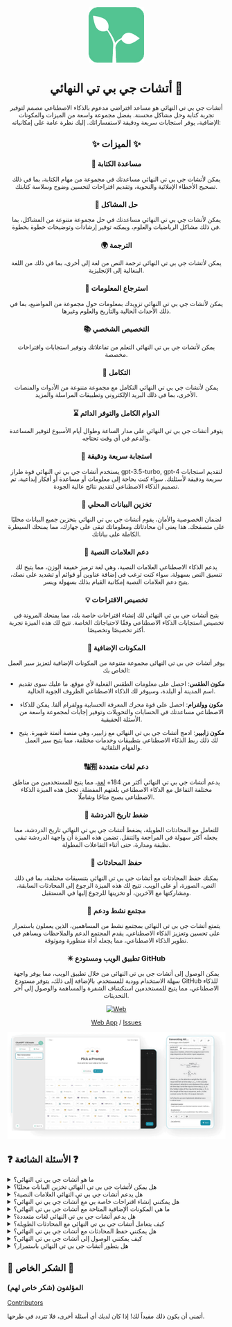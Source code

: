 <div align="center">
<img src="./../../docs/images/icon.png" alt="أيقونة The Ultimate ChatGPT" />

<h1 align="center">أتشات جي بي تي النهائي 🌟</h1>

أتشات جي بي تي النهائي هو مساعد افتراضي مدعوم بالذكاء الاصطناعي مصمم لتوفير تجربة كتابة وحل مشاكل محسنة. بفضل مجموعة واسعة من الميزات والمكونات الإضافية، يوفر استجابات سريعة ودقيقة لاستفساراتك. إليك نظرة عامة على إمكانياته:

## ✨ الميزات ✨

### 📝 مساعدة الكتابة
يمكن لأتشات جي بي تي النهائي مساعدتك في مجموعة من مهام الكتابة، بما في ذلك تصحيح الأخطاء الإملائية والنحوية، وتقديم اقتراحات لتحسين وضوح وسلاسة كتابتك.

### 💭 حل المشاكل
يمكن لأتشات جي بي تي النهائي مساعدتك في حل مجموعة متنوعة من المشاكل، بما في ذلك مشاكل الرياضيات والعلوم، ويمكنه توفير إرشادات وتوضيحات خطوة بخطوة.

### 🌍 الترجمة
يمكن لأتشات جي بي تي النهائي ترجمة النص من لغة إلى أخرى، بما في ذلك من اللغة البنغالية إلى الإنجليزية.

### 📑 استرجاع المعلومات
يمكن لأتشات جي بي تي النهائي تزويدك بمعلومات حول مجموعة من المواضيع، بما في ذلك الأحداث الحالية والتاريخ والعلوم وغيرها.

### 📚 التخصيص الشخصي
يمكن لأتشات جي بي تي النهائي التعلم من تفاعلاتك وتوفير استجابات واقتراحات مخصصة.

### 📎 التكامل
يمكن لأتشات جي بي تي النهائي التكامل مع مجموعة متنوعة من الأدوات والمنصات الأخرى، بما في ذلك البريد الإلكتروني وتطبيقات المراسلة والمزيد.

### ⌛ الدوام الكامل والتوفر الدائم
يتوفر أتشات جي بي تي النهائي على مدار الساعة وطوال أيام الأسبوع لتوفير المساعدة والدعم في أي وقت تحتاجه.

### 🚀 استجابة سريعة ودقيقة
يستخدم أتشات جي بي تي النهائي قوة طراز gpt-3.5-turbo, gpt-4 لتقديم استجابات سريعة ودقيقة لأسئلتك. سواء كنت بحاجة إلى معلومات أو مساعدة أو أفكار إبداعية، تم تصميم الذكاء الاصطناعي لتقديم نتائج عالية الجودة.

### 💾 تخزين البيانات المحلي
لضمان الخصوصية والأمان، يقوم أتشات جي بي تي النهائي بتخزين جميع البيانات محليًا على متصفحك. هذا يعني أن محادثاتك ومعلوماتك تبقى على جهازك، مما يمنحك السيطرة الكاملة على بياناتك.

### 🔢 دعم العلامات النصية
يدعم الذكاء الاصطناعي العلامات النصية، وهي لغة ترميز خفيفة الوزن، مما يتيح لك تنسيق النص بسهولة. سواء كنت ترغب في إضافة عناوين أو قوائم أو تشديد على نصك، يتيح دعم العلامات النصية إمكانية القيام بذلك بسهولة ويسر.

### 💡 تخصيص الاقتراحات
يتيح أتشات جي بي تي النهائي لك إنشاء اقتراحات خاصة بك، مما يمنحك المرونة في تخصيص استجابات الذكاء الاصطناعي وفقًا لاحتياجاتك الخاصة. تتيح لك هذه الميزة تجربة أكثر تخصيصًا وتخصيصًا.

### 🔆 المكونات الإضافية
يوفر أتشات جي بي تي النهائي مجموعة متنوعة من المكونات الإضافية لتعزيز سير العمل الخاص بك:

- **مكون الطقس**: احصل على معلومات الطقس الفعلية لأي موقع. ما عليك سوى تقديم اسم المدينة أو البلدة، وسيوفر لك الذكاء الاصطناعي الظروف الجوية الحالية.

- **مكون وولفرام**: احصل على قوة محرك المعرفة الحسابية وولفرام ألفا. يمكن للذكاء الاصطناعي مساعدتك في الحسابات والتحويلات وتوفير إجابات لمجموعة واسعة من الأسئلة الحقيقية.

- **مكون زابيير**: ادمج أتشات جي بي تي النهائي مع زابيير، وهي منصة أتمتة شهيرة. يتيح لك ذلك ربط الذكاء الاصطناعي بتطبيقات وخدمات مختلفة، مما يتيح سير العمل والمهام التلقائية.

### 🔠🈶 دعم لغات متعددة
يدعم أتشات جي بي تي النهائي أكثر من 184+ [لغة](./SUPPORTED_LANGUAGES.md)، مما يتيح للمستخدمين من مناطق مختلفة التفاعل مع الذكاء الاصطناعي بلغتهم المفضلة. تجعل هذه الميزة الذكاء الاصطناعي يصبح متاحًا وشاملًا.

### 💬 ضغط تاريخ الدردشة
للتعامل مع المحادثات الطويلة، يضغط أتشات جي بي تي النهائي تاريخ الدردشة، مما يجعله أكثر سهولة في المراجعة والتنقل. تضمن هذه الميزة أن واجهة الدردشة تبقى نظيفة ومدارة، حتى أثناء التفاعلات المطولة.

### 📂 حفظ المحادثات
يمكنك حفظ المحادثات مع أتشات جي بي تي النهائي بتنسيقات مختلفة، بما في ذلك النص، الصورة، أو على الويب. تتيح لك هذه الميزة الرجوع إلى المحادثات السابقة، ومشاركتها مع الآخرين، أو تخزينها للرجوع إليها في المستقبل.

### 🔑 مجتمع نشط ودعم
يتمتع أتشات جي بي تي النهائي بمجتمع نشط من المساهمين، الذين يعملون باستمرار على تحسين وتعزيز الذكاء الاصطناعي. يقدم المجتمع الدعم والملاحظات ويساهم في تطوير الذكاء الاصطناعي، مما يجعله أداة متطورة وموثوقة.

### ✳ تطبيق الويب ومستودع GitHub
يمكن الوصول إلى أتشات جي بي تي النهائي من خلال تطبيق الويب، مما يوفر واجهة سهلة الاستخدام وودية للمستخدم. بالإضافة إلى ذلك، يتوفر مستودع GitHub للذكاء الاصطناعي، مما يتيح للمستخدمين استكشاف الشفرة والمساهمة والوصول إلى آخر التحديثات.

[![Web][Web-image]][web-url]

[Web App](https://chatgpt.kiask.xyz/) / [Issues](https://github.com/ki-ask/The-Ultimate-ChatGPT/issues)

[web-url]: https://chatgpt.kiask.xyz
   
[download-url]: https://github.com/ki-ask/The-Ultimate-ChatGPT/releases

[Web-image]: https://img.shields.io/badge/Web-PWA-orange?logo=microsoftedge

![cover](./docs/images/cover.png)

</div>

## ❓ الأسئلة الشائعة ❓

<details>
<summary>ما هو أتشات جي بي تي النهائي؟</summary>
أتشات جي بي تي النهائي هو مساعد افتراضي مدعوم بالذكاء الاصطناعي يوفر استجابات سريعة ودقيقة لأسئلتك ويوفر مجموعة متنوعة من الميزات والمكونات الإضافية لتعزيز الكتابة وحل المشاكل الخاصة بك.
</details>

<details>
<summary>هل يمكن لأتشات جي بي تي النهائي تخزين البيانات محليًا؟</summary>
نعم، يمكن لأتشات جي بي تي النهائي تخزين جميع البيانات محليًا على متصفحك، مما يضمن الخصوصية والأمان.
</details>

<details>
<summary>هل يدعم أتشات جي بي تي النهائي العلامات النصية؟</summary>
نعم، يدعم أتشات جي بي تي النهائي العلامات النصية، مما يتيح لك تنسيق النص وإنشاء محتوى غني.
</details>

<details>
<summary>هل يمكنني إنشاء اقتراحات خاصة بي مع أتشات جي بي تي النهائي؟</summary>
نعم، يمكنك إنشاء اقتراحات خاصة بك وتخصيص تفاعلاتك مع أتشات جي بي تي النهائي.
</details>

<details>
<summary>ما هي المكونات الإضافية المتاحة مع أتشات جي بي تي النهائي؟</summary>
يوفر أتشات جي بي تي النهائي مكونات إضافية مثل مكون الطقس ومكون وولفرام ومكون زابيير لتبسيط عملك وتوفير وظائف إضافية.
</details>

<details>
<summary>هل يدعم أتشات جي بي تي النهائي لغات متعددة؟</summary>
نعم، يحتوي أتشات جي بي تي النهائي على اقتراحات مدمجة بلغات متعددة، مما يتيح لك التواصل بلغتك المفضلة.
</details>

<details>
<summary>كيف يتعامل أتشات جي بي تي النهائي مع المحادثات الطويلة؟</summary>
يضغط أتشات جي بي تي النهائي تاريخ الدردشة للتعامل مع المحادثات الطويلة بكفاءة وتوفير تجربة سلسة.
</details>

<details>
<summary>هل يمكنني حفظ المحادثات مع أتشات جي بي تي النهائي؟</summary>
نعم، يمكنك حفظ المحادثات بتنسيقات النص أو الصورة أو على الويب باستخدام ميزة مشاركة أتشات جي بي تي النهائي.
</details>

<details>
<summary>كيف يمكنني الوصول إلى أتشات جي بي تي النهائي؟</summary>
يتوفر أتشات جي بي تي النهائي كتطبيق ويب، ويمكنك أيضًا الوصول إلى مستودع GitHub للحصول على الدعم والميزات الإضافية.
</details>

<details>
<summary>هل يتطور أتشات جي بي تي النهائي باستمرار؟</summary>
نعم، يتطور أتشات جي بي تي النهائي باستمرار من خلال التحديثات والتحسينات، ويحتوي على مجتمع نشط من المساهمين.
</details>

## 🎉 الشكر الخاص 🎉

### المؤلفون (شكر خاص لهم)

[Contributors](https://github.com/Yidadaa/ChatGPT-Next-Web/graphs/contributors)

</details>

أتمنى أن يكون ذلك مفيداً لك! إذا كان لديك أي أسئلة أخرى، فلا تتردد في طرحها.